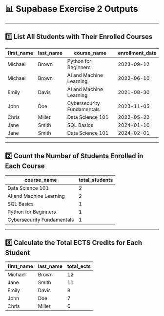 # 📊 Supabase Exercise 2 Outputs

---

## **1️⃣ List All Students with Their Enrolled Courses**

| first_name | last_name | course_name                | enrollment_date |
| ---------- | --------- | -------------------------- | --------------- |
| Michael    | Brown     | Python for Beginners       | 2023-09-12      |
| Michael    | Brown     | AI and Machine Learning    | 2022-06-10      |
| Emily      | Davis     | AI and Machine Learning    | 2021-08-30      |
| John       | Doe       | Cybersecurity Fundamentals | 2023-11-05      |
| Chris      | Miller    | Data Science 101           | 2022-05-22      |
| Jane       | Smith     | SQL Basics                 | 2024-01-16      |
| Jane       | Smith     | Data Science 101           | 2024-02-01      |

---

## **2️⃣ Count the Number of Students Enrolled in Each Course**

| course_name                | total_students |
| -------------------------- | -------------- |
| Data Science 101           | 2              |
| AI and Machine Learning    | 2              |
| SQL Basics                 | 1              |
| Python for Beginners       | 1              |
| Cybersecurity Fundamentals | 1              |

---

## **3️⃣ Calculate the Total ECTS Credits for Each Student**

| first_name | last_name | total_ects |
| ---------- | --------- | ---------- |
| Michael    | Brown     | 12         |
| Jane       | Smith     | 11         |
| Emily      | Davis     | 8          |
| John       | Doe       | 7          |
| Chris      | Miller    | 6          |
